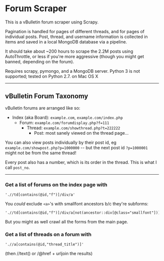 # Forum Scraper

This is a vBulletin forum scraper using Scrapy.

Pagination is handled for pages of different threads, and for pages of individual posts.
Post, thread, and username information is collected in items and saved in a local MongoDB database via a pipeline.

It should take about ~200 hours to scrape the 2.2M posts using AutoThrottle, or less if you're more aggressive (though you might get banned, depending on the forum).

Requires scrapy, pymongo, and a MongoDB server. Python 3 is not supported; tested on Python 2.7. on Mac OS X

---

## vBulletin Forum Taxonomy

vBulletin forums are arranged like so:

- Index (aka Board): `example.com`, `example.com/index.php`
  - Forum: `example.com/forumdisplay.php?f=111`
    - Thread: `example.com/showthread.php?t=222222`
      - Post: most sanely viewed on the thread page...

You can also view posts individually by their post id, eg `example.com/showpost.php?p=1000000` -- but the next post id `?p=1000001` might not be from the same thread!

Every post also has a number, which is its order in the thread. This is what I call `post_no`.

---

### Get a list of forums on the index page with

    './/td[contains(@id,"f")]/div/a'

You _could_ exclude `<a>`'s with smallfont ancestors b/c they're subforms:

    './/td[contains(@id,"f")]/div/a[not(ancestor::div[@class="smallfont"])]'

But you might as well crawl all the forms from the main page.

### Get a list of threads on a forum with

    './/a[contains(@id,"thread_title")]'

(then //text() or /@href + urljoin the results)
